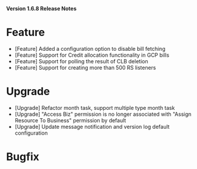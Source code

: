 **Version 1.6.8 Release Notes**

# Feature
- [Feature] Added a configuration option to disable bill fetching
- [Feature] Support for Credit allocation functionality in GCP bills
- [Feature] Support for polling the result of CLB deletion 
- [Feature] Support for creating more than 500 RS listeners

# Upgrade
- [Upgrade] Refactor month task, support multiple type month task
- [Upgrade] "Access Biz" permission is no longer associated with  "Assign Resource To Business" permission by default
- [Upgrade] Update message notification and version log default configuration

# Bugfix

